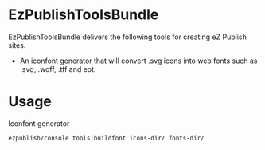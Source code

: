 EzPublishToolsBundle
====================

EzPublishToolsBundle delivers the following tools for creating eZ Publish sites.


* An iconfont generator that will convert .svg icons into web fonts such as .svg, .woff, .tff and eot.


Usage
====================

Iconfont generator

    ezpublish/console tools:buildfont icons-dir/ fonts-dir/
